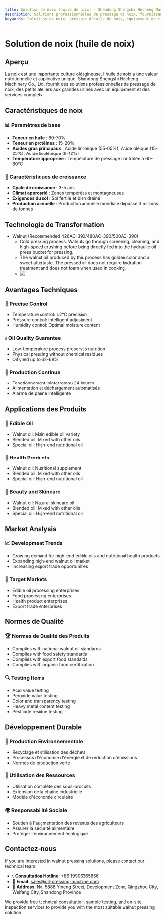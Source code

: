 ```yaml
---
title: Solution de noix (huile de noix) - Shandong Shengshi Hecheng Machinery Co., Ltd.
description: Solutions professionnelles de pressage de noix, fournissant des équipements et services techniques de transformation d'huile de noix, teneur en huile 60-70%, utilisant le processus de pressage à froid pour préserver la nutrition, répondant aux besoins d'huiles alimentaires haut de gamme et de produits de santé nutritionnelle.
keywords: Solutions de noix, pressage d'huile de noix, équipement de transformation de noix, ligne de production d'huile de noix, processus de pressage à froid de noix, presse à huile de noix, extraction d'huile de noix, transformation de graines oléagineuses de noix, équipement de pressage d'huile de noix, équipement de production d'huile de noix, huile alimentaire haut de gamme
---
```


# Solution de noix (huile de noix)

## Aperçu

La noix est une importante culture oléagineuse, l'huile de noix a une valeur nutritionnelle et applicative unique. Shandong Shengshi Hecheng Machinery Co., Ltd. fournit des solutions professionnelles de pressage de noix, des petits ateliers aux grandes usines avec un équipement et des services complets.

## Caractéristiques de noix

### 📊 Paramètres de base
- **Teneur en huile** : 60-70%
- **Teneur en protéines** : 15-20%
- **Acides gras principaux** : Acide linoléique (55-65%), Acide oléique (15-25%), Acide linolénique (8-12%)
- **Température appropriée** : Température de pressage contrôlée à 60-80℃

### 🌱 Caractéristiques de croissance
- **Cycle de croissance** : 3-5 ans
- **Climat approprié** : Zones tempérées et montagneuses
- **Exigences du sol** : Sol fertile et bien drainé
- **Production annuelle** : Production annuelle mondiale dépasse 3 millions de tonnes

## Technologie de Transformation

+ Walnut (Recommended 426AC-390/480AC-390/500AC-390)
     + Cold pressing process: Walnuts go through screening, cleaning, and high-speed crushing before being directly fed into the hydraulic oil press bucket for pressing.
     + The walnut oil produced by this process has golden color and a sweet aftertaste. The pressed oil does not require hydration treatment and does not foam when used in cooking.
     + ![](/images/核桃冷榨工艺.png)

## Avantages Techniques

### 🎯 Precise Control
- Temperature control: ±2℃ precision
- Pressure control: Intelligent adjustment
- Humidity control: Optimal moisture content

### 💧 Oil Quality Guarantee
- Low-temperature process preserves nutrition
- Physical pressing without chemical residues
- Oil yield up to 62-68%

### 🔄 Production Continue
- Fonctionnement ininterrompu 24 heures
- Alimentation et déchargement automatisés
- Alarme de panne intelligente

## Applications des Produits

### 🍳 Edible Oil
- Walnut oil: Main edible oil variety
- Blended oil: Mixed with other oils
- Special oil: High-end nutritional oil

### 💊 Health Products
- Walnut oil: Nutritional supplement
- Blended oil: Mixed with other oils
- Special oil: High-end nutritional oil

### 💄 Beauty and Skincare
- Walnut oil: Natural skincare oil
- Blended oil: Mixed with other oils
- Special oil: High-end nutritional oil

## Market Analysis

### 📈 Development Trends
- Growing demand for high-end edible oils and nutritional health products
- Expanding high-end walnut oil market
- Increasing export trade opportunities

### 🎯 Target Markets
- Edible oil processing enterprises
- Food processing enterprises
- Health product enterprises
- Export trade enterprises

## Normes de Qualité

### 🏆 Normes de Qualité des Produits
- Complies with national walnut oil standards
- Complies with food safety standards
- Complies with export food standards
- Complies with organic food certification

### 🔍 Testing Items
- Acid value testing
- Peroxide value testing
- Color and transparency testing
- Heavy metal content testing
- Pesticide residue testing

## Développement Durable

### 🌱 Production Environnementale
- Recyclage et utilisation des déchets
- Processus d'économie d'énergie et de réduction d'émissions
- Normes de production verte

### 🔄 Utilisation des Ressources
- Utilisation complète des sous-produits
- Extension de la chaîne industrielle
- Modèle d'économie circulaire

### 🌍 Responsabilité Sociale
- Soutien à l'augmentation des revenus des agriculteurs
- Assurer la sécurité alimentaire
- Protéger l'environnement écologique

## Contactez-nous

If you are interested in walnut pressing solutions, please contact our technical team:

- 📞 **Consultation Hotline**: +86 19906365856
- 📧 **Email**: sales@oil-pressing-machine.com
- 📍 **Address**: No. 5888 Yineng Street, Development Zone, Qingzhou City, Weifang City, Shandong Province

We provide free technical consultation, sample testing, and on-site inspection services to provide you with the most suitable walnut pressing solution.